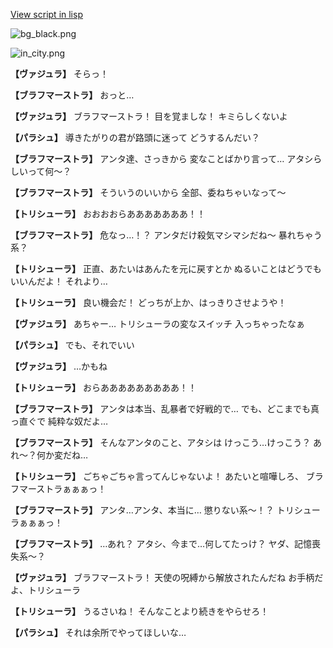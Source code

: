 [View script in lisp](../scripts/202316183.txt)

![bg_black.png](../images/backgrounds/bg_black.png)

![in_city.png](../images/backgrounds/in_city.png)

**【ヴァジュラ】**
そらっ！

**【ブラフマーストラ】**
おっと…

**【ヴァジュラ】**
ブラフマーストラ！
目を覚ましな！
キミらしくないよ

**【パラシュ】**
導きたがりの君が路頭に迷って
どうするんだい？

**【ブラフマーストラ】**
アンタ達、さっきから
変なことばかり言って…
アタシらしいって何～？

**【ブラフマーストラ】**
そういうのいいから
全部、委ねちゃいなって～

**【トリシューラ】**
おおおおらあああああああ！！

**【ブラフマーストラ】**
危なっ…！？
アンタだけ殺気マシマシだね～
暴れちゃう系？

**【トリシューラ】**
正直、あたいはあんたを元に戻すとか
ぬるいことはどうでもいいんだよ！
それより…

**【トリシューラ】**
良い機会だ！
どっちが上か、はっきりさせようや！

**【ヴァジュラ】**
あちゃー…
トリシューラの変なスイッチ
入っちゃったなぁ

**【パラシュ】**
でも、それでいい

**【ヴァジュラ】**
…かもね

**【トリシューラ】**
おらあああああああああ！！

**【ブラフマーストラ】**
アンタは本当、乱暴者で好戦的で…
でも、どこまでも真っ直ぐで
純粋な奴だよ…

**【ブラフマーストラ】**
そんなアンタのこと、アタシは
けっこう…けっこう？
あれ～？何か変だね…

**【トリシューラ】**
ごちゃごちゃ言ってんじゃないよ！
あたいと喧嘩しろ、
ブラフマーストラぁぁぁっ！

**【ブラフマーストラ】**
アンタ…アンタ、本当に…
懲りない系～！？
トリシューラぁぁぁっ！

**【ブラフマーストラ】**
…あれ？
アタシ、今まで…何してたっけ？
ヤダ、記憶喪失系～？

**【ヴァジュラ】**
ブラフマーストラ！
天使の呪縛から解放されたんだね
お手柄だよ、トリシューラ

**【トリシューラ】**
うるさいね！
そんなことより続きをやらせろ！

**【パラシュ】**
それは余所でやってほしいな…
